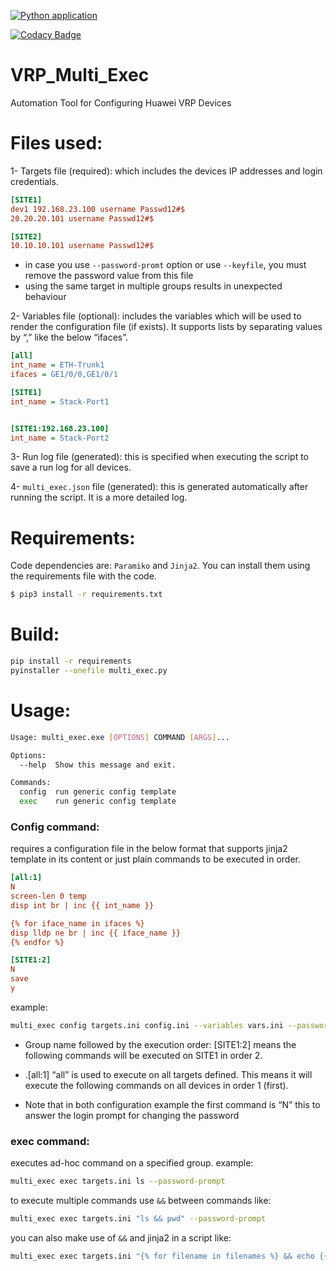 [![Python application](https://github.com/m-motawea/VRP_Multi_Exec/actions/workflows/python-app.yml/badge.svg?branch=master)](https://github.com/m-motawea/VRP_Multi_Exec/actions/workflows/python-app.yml)

[![Codacy Badge](https://app.codacy.com/project/badge/Grade/cb91643173514853a3b93b9da1ee40b6)](https://www.codacy.com/gh/m-motawea/VRP_Multi_Exec/dashboard?utm_source=github.com&amp;utm_medium=referral&amp;utm_content=m-motawea/VRP_Multi_Exec&amp;utm_campaign=Badge_Grade)

# VRP_Multi_Exec
Automation Tool for Configuring Huawei VRP Devices

# Files used:
1- Targets file (required): which includes the devices IP addresses and login credentials.
```ini
[SITE1]
dev1 192.168.23.100 username Passwd12#$
20.20.20.101 username Passwd12#$

[SITE2]
10.10.10.101 username Passwd12#$ 
```

* in case you use `--password-promt` option or use `--keyfile`, you must remove the password value from this file
* using the same target in multiple groups results in unexpected behaviour

2- Variables file (optional): includes the variables which will be used to render the configuration file (if exists). It supports lists by separating values by “,” like the below “ifaces”.
```ini
[all]
int_name = ETH-Trunk1
ifaces = GE1/0/0,GE1/0/1

[SITE1]
int_name = Stack-Port1


[SITE1:192.168.23.100]
int_name = Stack-Port2
```

3- Run log file (generated): this is specified when executing the script to save a run log for all devices.

4- `multi_exec.json` file (generated): this is generated automatically after running the script. It is a more detailed log.


# Requirements:
Code dependencies are:
```Paramiko``` and ```Jinja2```. You can install them using the requirements file with the code.
```bash
$ pip3 install -r requirements.txt
```


# Build:
```bash
pip install -r requirements
pyinstaller --onefile multi_exec.py
```

# Usage:
```bash
Usage: multi_exec.exe [OPTIONS] COMMAND [ARGS]...

Options:
  --help  Show this message and exit.

Commands:
  config  run generic config template
  exec    run generic config template
```
### Config command:

requires a configuration file in the below format that supports jinja2 template in its content or just plain commands to be executed in order.

```ini
[all:1]
N
screen-len 0 temp
disp int br | inc {{ int_name }}

{% for iface_name in ifaces %}
disp lldp ne br | inc {{ iface_name }}
{% endfor %}

[SITE1:2]
N
save
y
```

example: 
```bash
multi_exec config targets.ini config.ini --variables vars.ini --password-prompt
```



* Group name followed by the execution order: [SITE1:2] means the following commands will be executed on SITE1 in order 2.
  
* .[all:1] “all” is used to execute on all targets defined. This means it will execute the following commands on all devices in order 1 (first).
  
* Note that in both configuration example the first command is “N” this to answer the login prompt for changing the password 




### exec command:
executes ad-hoc command on a specified group.
example: 
```bash
multi_exec exec targets.ini ls --password-prompt
```

to execute multiple commands use `&&` between commands like:
```bash
multi_exec exec targets.ini "ls && pwd" --password-prompt
```

you can also make use of `&&` and jinja2 in a script like:
```bash
multi_exec exec targets.ini "{% for filename in filenames %} && echo {{ filename }} && {% endfor %}" --variables vars.ini --password-prompt
```
    
